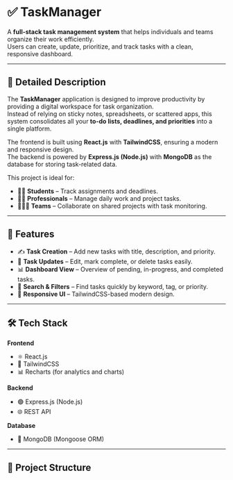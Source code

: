 # ✅ TaskManager  

A **full-stack task management system** that helps individuals and teams organize their work efficiently.  
Users can create, update, prioritize, and track tasks with a clean, responsive dashboard.  

---

## 📖 Detailed Description  

The **TaskManager** application is designed to improve productivity by providing a digital workspace for task organization.  
Instead of relying on sticky notes, spreadsheets, or scattered apps, this system consolidates all your **to-do lists, deadlines, and priorities** into a single platform.  

The frontend is built using **React.js** with **TailwindCSS**, ensuring a modern and responsive design.  
The backend is powered by **Express.js (Node.js)** with **MongoDB** as the database for storing task-related data.  

This project is ideal for:  
- 👨‍🎓 **Students** – Track assignments and deadlines.  
- 👩‍💻 **Professionals** – Manage daily work and project tasks.  
- 👨‍👩‍👧 **Teams** – Collaborate on shared projects with task monitoring.  

---

## 🚀 Features  

- ✍️ **Task Creation** – Add new tasks with title, description, and priority.  
- 🔄 **Task Updates** – Edit, mark complete, or delete tasks easily.   
- 📊 **Dashboard View** – Overview of pending, in-progress, and completed tasks.  
- 🔎 **Search & Filters** – Find tasks quickly by keyword, tag, or priority.  
- 🎨 **Responsive UI** – TailwindCSS-based modern design.  

---

## 🛠 Tech Stack  

**Frontend**  
- ⚛️ React.js  
- 🎨 TailwindCSS  
- 📊 Recharts (for analytics and charts)  

**Backend**  
- 🟢 Express.js (Node.js)  
- 🌐 REST API  

**Database**  
- 🍃 MongoDB (Mongoose ORM)  

---

## 📂 Project Structure  

